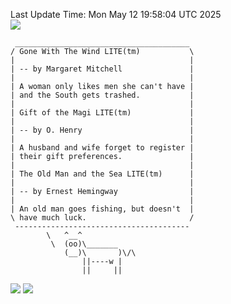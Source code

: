 Last Update Time: 
Mon May 12 19:58:04 UTC 2025
<br>![](https://img.shields.io/badge/%E5%A4%A7%E5%AE%B6-%E5%AE%89%E5%AE%89-green)<br>
```
 _______________________________________
/ Gone With The Wind LITE(tm)           \
|                                       |
| -- by Margaret Mitchell               |
|                                       |
| A woman only likes men she can't have |
| and the South gets trashed.           |
|                                       |
| Gift of the Magi LITE(tm)             |
|                                       |
| -- by O. Henry                        |
|                                       |
| A husband and wife forget to register |
| their gift preferences.               |
|                                       |
| The Old Man and the Sea LITE(tm)      |
|                                       |
| -- by Ernest Hemingway                |
|                                       |
| An old man goes fishing, but doesn't  |
\ have much luck.                       /
 ---------------------------------------
        \   ^__^
         \  (oo)\_______
            (__)\       )\/\
                ||----w |
                ||     ||
```
![](https://github-readme-stats.vercel.app/api?username=chenlitw)
![](https://github-readme-stats.vercel.app/api/top-langs/?username=chenlitw)
